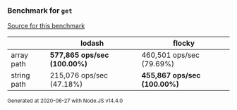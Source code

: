 ### Benchmark for `get`

[Source for this benchmark](./benchmark.ts)

|     | lodash | flocky |
| --- | --- | --- |
| array path | **577,865 ops/sec (100.00%)** | 460,501 ops/sec (79.69%) |
| string path | 215,076 ops/sec (47.18%) | **455,867 ops/sec (100.00%)** |

<sup>Generated at 2020-06-27 with Node.JS v14.4.0</sup>